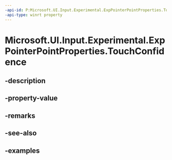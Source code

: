 ```yaml
---
-api-id: P:Microsoft.UI.Input.Experimental.ExpPointerPointProperties.TouchConfidence
-api-type: winrt property
---
```


# Microsoft.UI.Input.Experimental.ExpPointerPointProperties.TouchConfidence

<!--
public bool TouchConfidence { get; }
-->


## -description

## -property-value

## -remarks

## -see-also

## -examples


